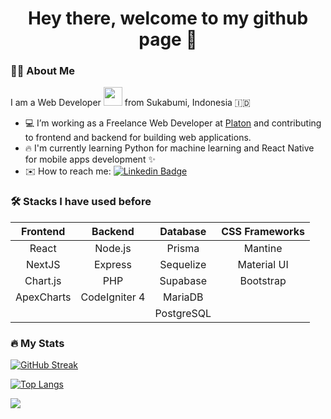 
<div align="center">
  
  # Hey there, welcome to my github page 👋
  
</div>

### 👨‍💻 About Me

I am a Web Developer <img src="https://media.giphy.com/media/WUlplcMpOCEmTGBtBW/giphy.gif" width="30"> from Sukabumi, Indonesia 🇮🇩

- 💻 I’m working as a Freelance Web Developer at [Platon](http://platon.co.id/) and contributing to frontend and backend for building web applications.
- 🔥 I'm currently learning Python for machine learning and React Native for mobile apps development ✨
- ✉️ How to reach me: [![Linkedin Badge](https://img.shields.io/badge/-fikri-blue?style=flat&logo=Linkedin&logoColor=white)](https://www.linkedin.com/in/muhammad-fikri-syahid/)

### 🛠 Stacks I have used before
| Frontend | Backend | Database | CSS Frameworks |
| :------: | :-----: | :------: | :------------: |
| React    | Node.js | Prisma   | Mantine        |
| NextJS   | Express | Sequelize| Material UI    |
| Chart.js | PHP     | Supabase | Bootstrap      |
| ApexCharts| CodeIgniter 4| MariaDB|                |
|          |         | PostgreSQL|                |


### 🔥 My Stats
[![GitHub Streak](http://github-readme-streak-stats.herokuapp.com?user=fikrisyahid&theme=dark&background=000000)](https://git.io/streak-stats)

[![Top Langs](https://github-readme-stats.vercel.app/api/top-langs/?username=fikrisyahid&layout=compact&theme=vision-friendly-dark)](https://github.com/anuraghazra/github-readme-stats)

<img src="https://komarev.com/ghpvc/?username=fikrisyahid&style=flat-square&color=blue" />

